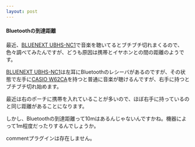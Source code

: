 ```yaml
---
layout: post
---
```

<h4>Bluetoothの到達距離</h4>
<p>最近、<a href="/?page=BLUENEXT+UBHS%2DNC1" class="wikipage">BLUENEXT UBHS-NC1</a>で音楽を聴いてるとブチブチ切れまくるので、色々調べてみたんですが、どうも原因は携帯とイヤホンとの間の距離のようです。</p>
<p><a href="/?page=BLUENEXT+UBHS%2DNC1" class="wikipage">BLUENEXT UBHS-NC1</a>は左耳にBluetoothのレシーバがあるのですが、その状態で左手に<a href="/?page=CASIO+W62CA" class="wikipage">CASIO W62CA</a>を持つと普通に音楽が聴けるんですが、右手に持つとブチブチ切れ始めます。</p>
<p>最近は右のポーチに携帯を入れていることが多いので、ほぼ右手に持っているのと同じ距離があることになります。</p>
<p>しかし、Bluetoothの到達距離って10mはあるんじゃないんですかね。機器によって1m程度だったりするんでしょうか。</p>
<p><span class="error">commentプラグインは存在しません。</span> </p>
